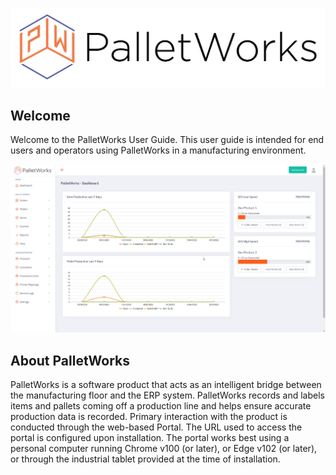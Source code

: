 ![](images/PalletWorks_Logo_Long.jpg)

## Welcome

Welcome to the PalletWorks User Guide. This user guide is intended for end users and operators using PalletWorks in a manufacturing environment.

![](images/homepage.jpg)

## About PalletWorks

PalletWorks is a software product that acts as an intelligent bridge between the manufacturing floor and the ERP system. PalletWorks records and labels items and pallets coming off a production line and helps ensure accurate production data is recorded. Primary interaction with the product is conducted through the web-based Portal. The URL used to access the portal is configured upon installation. The portal works best using a personal computer running Chrome v100 (or later), or Edge v102 (or later), or through the industrial tablet provided at the time of installation. 